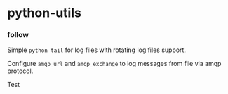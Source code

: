 # python-utils

### follow
Simple `python tail` for log files with rotating log files support.

Configure `amqp_url` and `amqp_exchange` to log messages from file via amqp protocol.

Test
